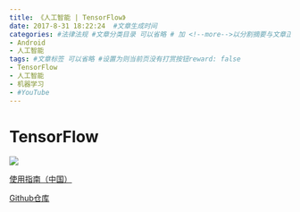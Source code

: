 ```yaml
---
title: 《人工智能 | TensorFlow》
date: 2017-8-31 18:22:24  #文章生成时间
categories: #法律法规 #文章分类目录 可以省略 # 加 <!--more-->以分割摘要与文章正文。
- Android
- 人工智能
tags: #文章标签 可以省略 #设置为则当前页没有打赏按钮reward: false
- TensorFlow
- 人工智能
- 机器学习
- #YouTube
---
```

# TensorFlow #

![](http://wx1.sinaimg.cn/mw690/0069VnN5gy1fj32thp40qj30l408yn0h.jpg)
<!--more-->

[使用指南（中国）](tensorflow.google.cn)

[Github仓库](https://github.com/tensorflow/tensorflow)
